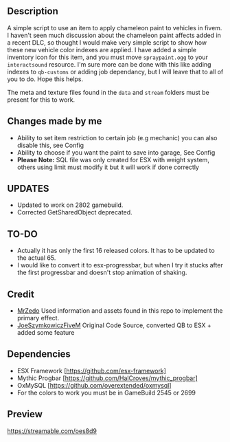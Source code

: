 ## Description
A simple script to use an item to apply chameleon paint to vehicles in fivem. I haven't seen much discussion about the chameleon paint affects added in a recent DLC, so thought I would make very simple script to show how these new vehicle color indexes are applied. I have added a simple inventory icon for this item, and you must move `spraypaint.ogg` to your `interactsound` resource. I'm sure more can be done with this like adding indexes to `qb-customs` or adding job dependancy, but I will leave that to all of you to do. Hope this helps.

The meta and texture files found in the `data` and `stream` folders must be present for this to work.

## Changes made by me
- Ability to set item restriction to certain job (e.g mechanic) you can also disable this, see Config
- Ability to choose if you want the paint to save into garage, See Config
- **Please Note:** SQL file was only created for ESX with weight system, others using limit must modify it but it will work if done correctly

## UPDATES
- Updated to work on 2802 gamebuild.
- Corrected GetSharedObject deprecated.

## TO-DO
- Actually it has only the first 16 released colors. It has to be updated to the actual 65.
- I would like to convert it to esx-progressbar, but when I try it stucks after the first progressbar and doesn't stop animation of shaking.

## Credit
- [MrZedo](https://github.com/MrZedo/Cameleon-Color) Used information and assets found in this repo to implement the primary effect.
- [JoeSzymkowiczFiveM](https://github.com/JoeSzymkowiczFiveM/qb-chameleonpaint) Original Code Source, converted QB to ESX + added some feature

## Dependencies
- ESX Framework [https://github.com/esx-framework]
- Mythic Progbar [https://github.com/HalCroves/mythic_progbar]
- OxMySQL [https://github.com/overextended/oxmysql] 
- For the colors to work you must be in GameBuild 2545 or 2699

## Preview
https://streamable.com/oes8d9
